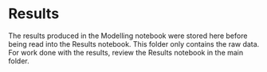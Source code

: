 # Results

The results produced in the Modelling notebook were stored here before being read into the Results notebook. This folder only contains the raw data. For work done with the results, review the Results notebook in the main folder.